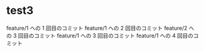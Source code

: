 # test3

feature/1 への 1 回目のコミット
feature/1 への 2 回目のコミット
feature/2 への 3 回目のコミット
feature/1 への 3 回目のコミット
feature/1 への 4 回目のコミット
